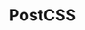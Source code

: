 ---
homepage: 'https://postcss.org/'
logo: ''
slug: 'postcss'
tags: ['CSS', 'Post-Processing', 'Development', 'Applications', 'Front End']
title: 'PostCSS'
type: "skill"
---